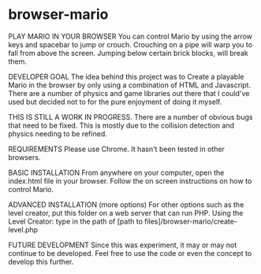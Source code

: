 browser-mario
=============

PLAY MARIO IN YOUR BROWSER
You can control Mario by using the arrow keys and spacebar to jump or crouch. Crouching on a pipe will warp you to fall from above the screen. Jumping below certain brick blocks, will break them. 

DEVELOPER GOAL
The idea behind this project was to Create a playable Mario in the browser by only using a combination of HTML and Javascript. There are a number of physics and game libraries out there that I could've used but decided not to for the pure enjoyment of doing it myself.

THIS IS STILL A WORK IN PROGRESS.
There are a number of obvious bugs that need to be fixed. This is mostly due to the collision detection and physics needing to be refined.

REQUIREMENTS
Please use Chrome. It hasn't been tested in other browsers.

BASIC INSTALLATION
From anywhere on your computer, open the index.html file in your browser. Follow the on screen instructions on how to control Mario.

ADVANCED INSTALLATION (more options)
For other options such as the level creator, put this folder on a web server that can run PHP.
  Using the Level Creator: type in the path of [path to files]/browser-mario/create-level.php
  
FUTURE DEVELOPMENT
 Since this was experiment, it may or may not continue to be developed. Feel free to use the code or even the concept to develop this further.
